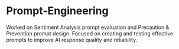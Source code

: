 # Prompt-Engineering
Worked on Sentiment Analysis prompt evaluation and Precaution &amp; Prevention prompt design. Focused on creating and testing effective prompts to improve AI response quality and reliability.
